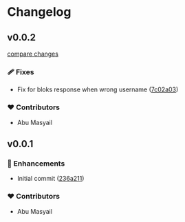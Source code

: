 # Changelog


## v0.0.2

[compare changes](https://github.com/sooluh/bloks-parser/compare/v0.0.1...v0.0.2)

### 🩹 Fixes

- Fix for bloks response when wrong username ([7c02a03](https://github.com/sooluh/bloks-parser/commit/7c02a03))

### ❤️  Contributors

- Abu Masyail

## v0.0.1


### 🚀 Enhancements

- Initial commit ([236a211](https://github.com/sooluh/bloks-parser/commit/236a211))

### ❤️  Contributors

- Abu Masyail

